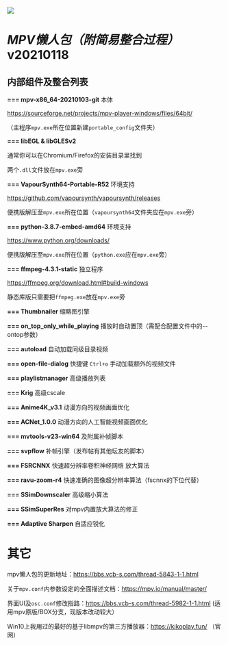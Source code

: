 ![](https://github.com/hooke007/MPV_lazy/blob/master/%E7%95%8C%E9%9D%A2%E5%AF%B9%E6%AF%94.jpg)



# _MPV懒人包（附简易整合过程）_ v20210118



## **内部组件及整合列表**
  **=== mpv-x86_64-20210103-git** 本体

https://sourceforge.net/projects/mpv-player-windows/files/64bit/

（主程序`mpv.exe`所在位置新建`portable_config`文件夹）

  **=== libEGL & libGLESv2** 
  
通常你可以在Chromium/Firefox的安装目录里找到

两个`.dll`文件放在`mpv.exe`旁

  **=== VapourSynth64-Portable-R52** 环境支持

https://github.com/vapoursynth/vapoursynth/releases

便携版解压至`mpv.exe`所在位置（`vapoursynth64`文件夹应在`mpv.exe`旁）

  **=== python-3.8.7-embed-amd64** 环境支持

https://www.python.org/downloads/

便携版解压至`mpv.exe`所在位置（`python.exe`应在`mpv.exe`旁）

  **=== ffmpeg-4.3.1-static** 独立程序

https://ffmpeg.org/download.html#build-windows

静态库版只需要把`ffmpeg.exe`放在`mpv.exe`旁



  **=== Thumbnailer** 缩略图引擎

  **=== on_top_only_while_playing** 播放时自动置顶（需配合配置文件中的--ontop参数）

  **=== autoload** 自动加载同级目录视频

  **=== open-file-dialog** 快捷键 `Ctrl+o` 手动加载额外的视频文件

  **=== playlistmanager** 高级播放列表



  **=== Krig** 高级cscale

  **=== Anime4K_v3.1** 动漫方向的视频画面优化

  **=== ACNet_1.0.0** 动漫方向的人工智能视频画面优化

  **=== mvtools-v23-win64** 及附属补帧脚本

  **=== svpflow** 补帧引擎（发布帖有其他坛友的脚本）



  **=== FSRCNNX** 快速超分辨率卷积神经网络 放大算法

  **=== ravu-zoom-r4** 快速准确的图像超分辨率算法（fscnnx的下位代替）

  **=== SSimDownscaler** 高级缩小算法

  **=== SSimSuperRes** 对mpv内置放大算法的修正

  **=== Adaptive Sharpen** 自适应锐化



# 其它
mpv懒人包的更新地址：https://bbs.vcb-s.com/thread-5843-1-1.html

关于`mpv.conf`内参数设定的全面描述文档：https://mpv.io/manual/master/

界面UI及`osc.conf`修改指路：https://bbs.vcb-s.com/thread-5982-1-1.html (适用mpv原版/BOX分支，现版本改动较大）

Win10上我用过的最好的基于libmpv的第三方播放器：https://kikoplay.fun/ （官网）
